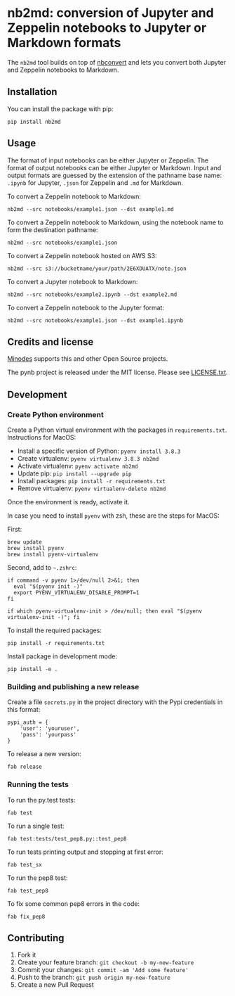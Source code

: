 # nb2md: conversion of Jupyter and Zeppelin notebooks to Jupyter or Markdown formats

The `nb2md` tool builds on top of [nbconvert](https://github.com/jupyter/nbconvert) and lets you convert both Jupyter and Zeppelin notebooks to Markdown.

## Installation

You can install the package with pip:

```
pip install nb2md
```

## Usage

The format of input notebooks can be either Jupyter or Zeppelin.
The format of output notebooks can be either Jupyter or Markdown.
Input and output formats are guessed by the extension of the pathname base name: `.ipynb` for Jupyter, `.json` for Zeppelin and `.md` for Markdown.

To convert a Zeppelin notebook to Markdown:

```
nb2md --src notebooks/example1.json --dst example1.md
```
To convert a Zeppelin notebook to Markdown, using the notebook name to form the destination pathname:

```
nb2md --src notebooks/example1.json
```

To convert a Zeppelin notebook hosted on AWS S3:

```
nb2md --src s3://bucketname/your/path/2E6XDUATX/note.json
```


To convert a Jupyter notebook to Markdown:

```
nb2md --src notebooks/example2.ipynb --dst example2.md
```

To convert a Zeppelin notebook to the Jupyter format:

```
nb2md --src notebooks/example1.json --dst example1.ipynb
```



## Credits and license

[Minodes](http://www.minodes.com) supports this and other Open Source projects.

The pynb project is released under the MIT license. Please see [LICENSE.txt](https://github.com/elehcimd/nb2md/blob/master/LICENSE.txt).


## Development

### Create Python environment

Create a Python virtual environment with the packages in `requirements.txt`.
Instructions for MacOS:

* Install a specific version of Python: `pyenv install 3.8.3`
* Create virtualenv: `pyenv virtualenv 3.8.3 nb2md`
* Activate virtualenv: `pyenv activate nb2md`
* Update pip: `pip install --upgrade pip`
* Install packages: `pip install -r requirements.txt`
* Remove virtualenv: `pyenv virtualenv-delete nb2md`

Once the environment is ready, activate it.

In case you need to install `pyenv` with zsh, these are the steps for MacOS:

First:

```
brew update
brew install pyenv
brew install pyenv-virtualenv
```

Second, add to `~.zshrc`:

```
if command -v pyenv 1>/dev/null 2>&1; then
  eval "$(pyenv init -)"
  export PYENV_VIRTUALENV_DISABLE_PROMPT=1
fi

if which pyenv-virtualenv-init > /dev/null; then eval "$(pyenv virtualenv-init -)"; fi
```

To install the required packages:

```
pip install -r requirements.txt
```

Install package in development mode:

```
pip install -e .
```

### Building and publishing a new release

Create a file `secrets.py` in the project directory with the Pypi credentials in this format:

```
pypi_auth = {
    'user': 'youruser',
    'pass': 'yourpass'
}
```

To release a new version:

```
fab release
```


### Running the tests

To run the py.test tests:

```
fab test
```

To run a single test:

```
fab test:tests/test_pep8.py::test_pep8
```

To run tests printing output and stopping at first error:

```
fab test_sx
```

To run the pep8 test:

```
fab test_pep8
```

To fix some common pep8 errors in the code:

```
fab fix_pep8
```


## Contributing

1. Fork it
2. Create your feature branch: `git checkout -b my-new-feature`
3. Commit your changes: `git commit -am 'Add some feature'`
4. Push to the branch: `git push origin my-new-feature`
5. Create a new Pull Request
